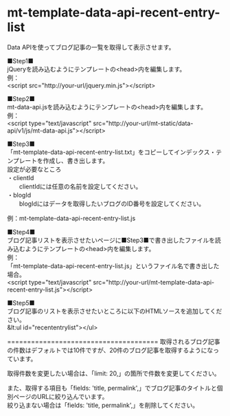 mt-template-data-api-recent-entry-list
======================================
Data APIを使ってブログ記事の一覧を取得して表示させます。  

■Step1■  
jQueryを読み込むようにテンプレートの&lt;head&gt;内を編集します。  
例：  
&lt;script src="http://your-url/jquery.min.js"&gt;&lt;/script&gt;  

■Step2■  
mt-data-api.jsを読み込むようにテンプレートの&lt;head&gt;内を編集します。  
例：  
&lt;script type="text/javascript" src="http://your-url/mt-static/data-api/v1/js/mt-data-api.js"&gt;&lt;/script&gt;  
  
■Step3■  
「mt-template-data-api-recent-entry-list.txt」をコピーしてインデックス・テンプレートを作成し、書き出します。  
設定が必要なところ  
・clientId  
　　clientIdには任意の名前を設定してください。  
・blogId  
　　blogIdにはデータを取得したいブログのID番号を設定してください。  

例：mt-template-data-api-recent-entry-list.js  

■Step4■  
ブログ記事リストを表示させたいページに■Step3■で書き出したファイルを読み込むようにテンプレートの&lt;head&gt;内を編集します。  
例：  
「mt-template-data-api-recent-entry-list.js」というファイル名で書き出した場合。  
&lt;script type="text/javascript" src="http://your-url/mt-template-data-api-recent-entry-list.js"&gt;&lt;/script&gt;  

■Step5■  
ブログ記事のリストを表示させたいところに以下のHTMLソースを追加してください。    
&lt:ul id="recententrylist"&gt;&lt;/ul&gt;    

======================================
取得されるブログ記事の件数はデフォルトでは10件ですが、20件のブログ記事を取得するようになっています。  

取得件数を変更したい場合は、「limit: 20,」の箇所で件数を変更してください。  

また、取得する項目も「fields: 'title, permalink',」でブログ記事のタイトルと個別ページのURLに絞り込んでいます。  
絞り込まない場合は「fields: 'title, permalink',」を削除してください。  
